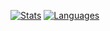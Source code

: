 [![Stats](https://github-readme-stats.vercel.app/api?username=calimarkus&hide=contribs,prs&show_icons=true&hide_border=true&border_radius=0&theme=github_dark&hide_rank=true&line_height=26&disable_animations=true&custom_title=Stats#gh-dark-mode-only)](https://twitter.com/calimarkus) [![Languages](https://github-readme-stats.vercel.app/api/top-langs/?username=calimarkus&hide_border=true&border_radius=0&theme=github_dark&layout=compact&custom_title=Languages&langs_count=3&hide=Ruby#gh-dark-mode-only)](https://twitter.com/calimarkus)

